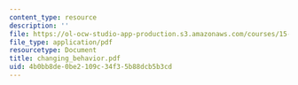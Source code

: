 ```yaml
---
content_type: resource
description: ''
file: https://ol-ocw-studio-app-production.s3.amazonaws.com/courses/15-667-negotiation-and-conflict-management-spring-2001/4b0bb8de0be2109c34f35b88dcb5b3cd_changing_behavior.pdf
file_type: application/pdf
resourcetype: Document
title: changing_behavior.pdf
uid: 4b0bb8de-0be2-109c-34f3-5b88dcb5b3cd
---
```

